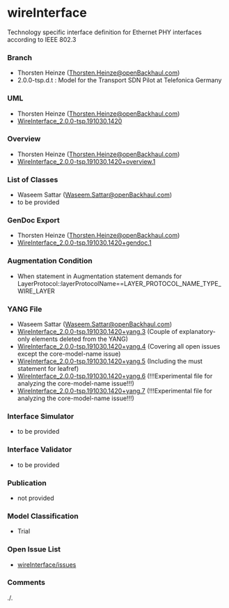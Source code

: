 # wireInterface
Technology specific interface definition for Ethernet PHY interfaces according to IEEE 802.3

### Branch
- Thorsten Heinze (Thorsten.Heinze@openBackhaul.com)
- 2.0.0-tsp.d.t : Model for the Transport SDN Pilot at Telefonica Germany

### UML
- Thorsten Heinze (Thorsten.Heinze@openBackhaul.com)
- [WireInterface_2.0.0-tsp.191030.1420](./WireInterface_2.0.0-tsp.191030.1420.zip)

### Overview 
- Thorsten Heinze (Thorsten.Heinze@openBackhaul.com)
- [WireInterface_2.0.0-tsp.191030.1420+overview.1](./WireInterface_2.0.0-tsp.191030.1420+overview.1.png)

### List of Classes
- Waseem Sattar (Waseem.Sattar@openBackhaul.com)
- to be provided

### GenDoc Export
- Thorsten Heinze (Thorsten.Heinze@openBackhaul.com)
- [WireInterface_2.0.0-tsp.191030.1420+gendoc.1](./WireInterface_2.0.0-tsp.191030.1420+gendoc.1.docx)

### Augmentation Condition
- When statement in Augmentation statement demands for LayerProtocol::layerProtocolName==LAYER_PROTOCOL_NAME_TYPE_WIRE_LAYER

### YANG File
- Waseem Sattar (Waseem.Sattar@openBackhaul.com)
- [WireInterface_2.0.0-tsp.191030.1420+yang.3](./WireInterface_2.0.0-tsp.191030.1420+yang.3.zip)
  (Couple of explanatory-only elements deleted from the YANG)
- [WireInterface_2.0.0-tsp.191030.1420+yang.4](./WireInterface_2.0.0-tsp.191030.1420+yang.4.zip)
  (Covering all open issues except the core-model-name issue)
- [WireInterface_2.0.0-tsp.191030.1420+yang.5](./WireInterface_2.0.0-tsp.191030.1420+yang.5.zip)
  (Including the must statement for leafref)
- [WireInterface_2.0.0-tsp.191030.1420+yang.6](./WireInterface_2.0.0-tsp.191030.1420+yang.6.zip)
  (!!!Experimental file for analyzing the core-model-name issue!!!)
- [WireInterface_2.0.0-tsp.191030.1420+yang.7](./WireInterface_2.0.0-tsp.191030.1420+yang.7.zip)
  (!!!Experimental file for analyzing the core-model-name issue!!!)
### Interface Simulator
- to be provided

### Interface Validator
- to be provided

### Publication
- not provided

### Model Classification
- Trial

### Open Issue List
- [wireInterface/issues](../../issues)

### Comments 
./.
